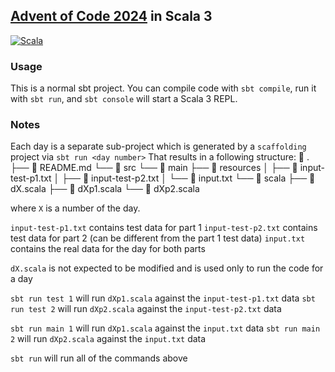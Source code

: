 ## [Advent of Code 2024](https://adventofcode.com) in Scala 3

[![Scala](https://img.shields.io/badge/Scala-3-%23DC322F?style=flat&labelColor=%23383838&logo=Scala&logoColor=%23DC322F&logoWidth=12&cacheSeconds=3600)](https://www.scala-lang.org/)

### Usage

This is a normal sbt project. You can compile code with `sbt compile`, run it with `sbt run`, and `sbt console` will start a Scala 3 REPL.

### Notes

Each day is a separate sub-project which is generated by a `scaffolding` project via `sbt run <day number>`
That results in a following structure:
  .
 ├──  README.md
 └──  src
    └──  main
       ├──  resources
       │  ├──  input-test-p1.txt
       │  ├──  input-test-p2.txt
       │  └──  input.txt
       └──  scala
          ├──  dX.scala
          ├──  dXp1.scala
          └──  dXp2.scala

where `X` is a number of the day.

`input-test-p1.txt` contains test data for part 1
`input-test-p2.txt` contains test data for part 2 (can be different from the part 1 test data)
`input.txt` contains the real data for the day for both parts

`dX.scala` is not expected to be modified and is used only to run the code for a day

`sbt run test 1` will run `dXp1.scala` against the `input-test-p1.txt` data
`sbt run test 2` will run `dXp2.scala` against the `input-test-p2.txt` data

`sbt run main 1` will run `dXp1.scala` against the `input.txt` data
`sbt run main 2` will run `dXp2.scala` against the `input.txt` data

`sbt run` will run all of the commands above

